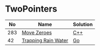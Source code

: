 # TwoPointers
| No | Name | Solution |
| -- | -- | -- |
283 | [Move Zeroes](https://leetcode.cn/problems/Move-Zeroes) | [C++](../.././src/solutions/algrithoms/Move%20Zeroes/two-pointers.cc)
42 | [Trapping Rain Water](https://leetcode.cn/problems/Trapping-Rain-Water) | [Go](../.././src/solutions/algrithoms/Trapping%20Rain%20Water/two-pointers.go)

